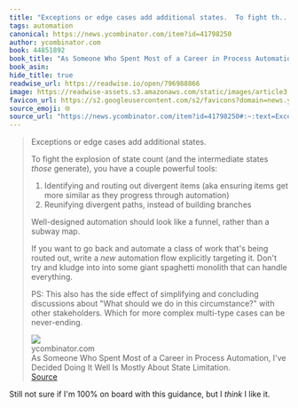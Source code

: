 ```yaml
---
title: "Exceptions or edge cases add additional states.  To fight th..."
tags: automation
canonical: https://news.ycombinator.com/item?id=41798250
author: ycombinator.com
book: 44851892
book_title: "As Someone Who Spent Most of a Career in Process Automation, I've Decided Doing It Well Is Mostly About State Limitation."
book_asin: 
hide_title: true
readwise_url: https://readwise.io/open/796988866
image: https://readwise-assets.s3.amazonaws.com/static/images/article3.5c705a01b476.png
favicon_url: https://s2.googleusercontent.com/s2/favicons?domain=news.ycombinator.com
source_emoji: 🌐
source_url: "https://news.ycombinator.com/item?id=41798250#:~:text=Exceptions%20or%20edge,can%20be%20never-ending."
---
```


> Exceptions or edge cases add additional states.
> 
> To fight the explosion of state count (and the intermediate states *those* generate), you have a couple powerful tools:
> 
> 1. Identifying and routing out divergent items (aka ensuring items get more similar as they progress through automation)
> 2. Reunifying divergent paths, instead of building branches
> 
> Well-designed automation should look like a funnel, rather than a subway map.
> 
> If you want to go back and automate a class of work that's being routed out, write a *new* automation flow explicitly targeting it. Don't try and kludge into into some giant spaghetti monolith that can handle everything.
> 
> PS: This also has the side effect of simplifying and concluding discussions about "What should we do in this circumstance?" with other stakeholders. Which for more complex multi-type cases can be never-ending.
> <div class="quoteback-footer"><div class="quoteback-avatar"><img class="mini-favicon" src="https://s2.googleusercontent.com/s2/favicons?domain=news.ycombinator.com"></div><div class="quoteback-metadata"><div class="metadata-inner"><span style="display:none">FROM:</span><div aria-label="ycombinator.com" class="quoteback-author"> ycombinator.com</div><div aria-label="As Someone Who Spent Most of a Career in Process Automation, I've Decided Doing It Well Is Mostly About State Limitation." class="quoteback-title"> As Someone Who Spent Most of a Career in Process Automation, I've Decided Doing It Well Is Mostly About State Limitation.</div></div></div><div class="quoteback-backlink"><a target="_blank" aria-label="go to the full text of this quotation" rel="noopener" href="https://news.ycombinator.com/item?id=41798250#:~:text=Exceptions%20or%20edge,can%20be%20never-ending." class="quoteback-arrow"> Source</a></div></div>

Still not sure if I'm 100% on board with this guidance, but I *think* I like it.